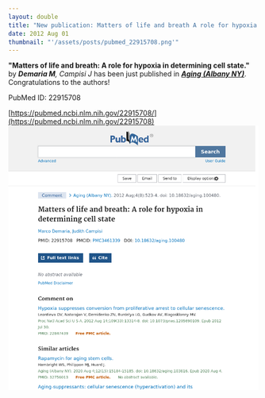 ```yaml
---
layout: double
title: "New publication: Matters of life and breath A role for hypoxia in determining cell state"
date: 2012 Aug 01
thumbnail: "'/assets/posts/pubmed_22915708.png'"
---
```

<strong>"Matters of life and breath: A role for hypoxia in determining cell state."</strong> by <em><strong>Demaria M</strong>, Campisi J</em>  has been just published in <em><strong><ins>Aging (Albany NY)</ins></strong></em>.
Congratulations to the authors!
    
PubMed ID: 22915708
    
[https://pubmed.ncbi.nlm.nih.gov/22915708/](https://pubmed.ncbi.nlm.nih.gov/22915708)
![](/assets/posts/pubmed_22915708.png)
